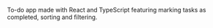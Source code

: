 To-do app made with React and TypeScript featuring marking tasks as completed, sorting and filtering.